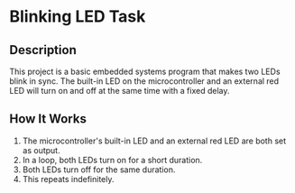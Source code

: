 # Blinking LED Task

## Description
This project is a basic embedded systems program that makes two LEDs blink in sync. The built-in LED on the microcontroller and an external red LED will turn on and off at the same time with a fixed delay.

## How It Works
1. The microcontroller's built-in LED and an external red LED are both set as output.
2. In a loop, both LEDs turn on for a short duration.
3. Both LEDs turn off for the same duration.
4. This repeats indefinitely.

